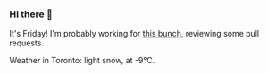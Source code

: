 ### Hi there :wave:

It's Friday! I'm probably working for [this bunch](https://github.com/kohofinancial), reviewing some pull requests.

Weather in Toronto: light snow, at -9°C.
